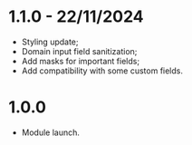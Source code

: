 # 1.1.0 - 22/11/2024
* Styling update;
* Domain input field sanitization;
* Add masks for important fields;
* Add compatibility with some custom fields.

# 1.0.0
* Module launch.